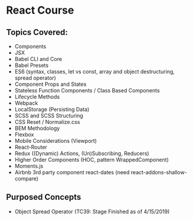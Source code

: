 # React Course

## Topics Covered:

* Components
* JSX
* Babel CLI and Core
* Babel Presets
* ES6 (syntax, classes, let vs const, array and object destructuring, spread operator)
* Component Props and States
* Stateless Function Components / Class Based Components
* Lifecycle Methods
* Webpack
* LocalStorage (Persisting Data)
* SCSS and SCSS Structuring
* CSS Reset / Normalize.css
* BEM Methodology
* Flexbox
* Mobile Considerations (Viewport)
* React-Router
* Redux ((Dynamic) Actions, (Un)Subscribing, Reducers)
* Higher Order Components (HOC, pattern WrappedComponent)
* Moments.js
* Airbnb 3rd party component react-dates (need react-addons-shallow-compare)

## Purposed Concepts
* Object Spread Operator (TC39: Stage Finished as of 4/15/2019)